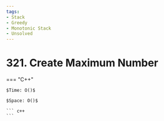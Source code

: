 ```yaml
---
tags:
- Stack
- Greedy
- Monotonic Stack
- Unsolved
---
```



# 321. Create Maximum Number

=== "C++"

    $Time: O()$

    $Space: O()$

    ``` c++
    ```